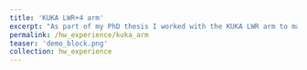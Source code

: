 ```yaml
---
title: 'KUKA LWR+4 arm'
excerpt: "As part of my PhD thesis I worked with the KUKA LWR arm to manipulate deformable objects."
permalink: /hw_experience/kuka_arm
teaser: 'demo_block.png'
collection: hw_experience
---
```


